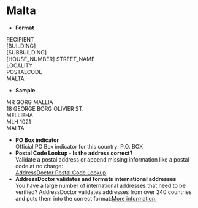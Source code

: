 Malta
=====

- **Format**

RECIPIENT  
[BUILDING]  
[SUBBUILDING]  
[HOUSE_NUMBER] STREET_NAME  
LOCALITY  
POSTALCODE  
MALTA
- **Sample**

MR GORG MALLIA  
18 GEORGE BORG OLIVIER ST.  
MELLIEHA  
MLH 1021  
MALTA
- **PO Box indicator**  
Official PO Box indicator for this country: P.O. BOX
- **Postal Code Lookup - Is the address correct?**  
Validate a postal address or append missing information like a postal code at no charge:  
[AddressDoctor Postal Code Lookup](http://lookup.addressdoctor.com/lookup/default.aspx?lang=en&country=MLT)
- **AddressDoctor validates and formats international addresses**  
You have a large number of international addresses that need to be verified? AddressDoctor validates addresses from over 240 countries and puts them into the correct format:[More information.](index.php?id=31&L=1)